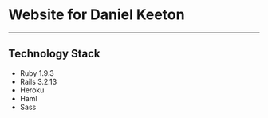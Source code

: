 # Website for Daniel Keeton

---

## Technology Stack

* Ruby 1.9.3
* Rails 3.2.13
* Heroku
* Haml
* Sass
